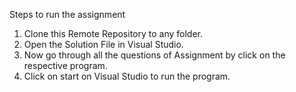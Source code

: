 Steps to run the assignment


1. Clone this Remote Repository to any folder.
2. Open the Solution File in Visual Studio.
3. Now go through all the questions of Assignment by click on the respective program.
4. Click on start on Visual Studio to run the program.